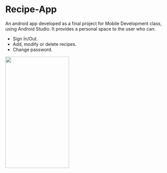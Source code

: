 # Recipe-App
An android app developed as a final project for Mobile Development class, using Android Studio. It provides a personal space to the user who can:
  - Sign In/Out.
  - Add, modify or delete recipes.
  - Change password.

<img src="https://github.com/Dhouhaga/Recipe-App/assets/105125268/1acaa474-2026-4b2c-97cb-ce8d2f96ea27" height="350" width="200">


